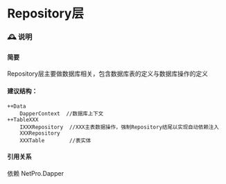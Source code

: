 # Repository层


### 🕰️ 说明


#### 简要
Repository层主要做数据库相关，包含数据库表的定义与数据库操作的定义

#### 建议结构：

```
++Data
	DapperContext  //数据库上下文
++TableXXX
	IXXXRepository	//XXX主表数据操作，强制Repository结尾以实现自动依赖注入
	XXXRepository
	XXXTable		//表实体
```

#### 引用关系
依赖 NetPro.Dapper

